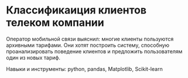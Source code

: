 # Классификаиция клиентов телеком компании

Оператор мобильной связи выяснил: многие клиенты пользуются архивными тарифами. Они хотят построить систему, способную проанализировать поведение клиентов и предложить пользователям один из новых тариф.

Навыки и инструменты: python, pandas, Matplotlib, Scikit-learn
